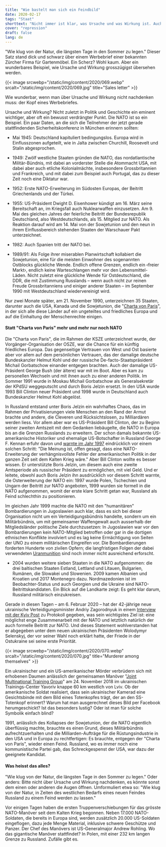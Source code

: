```yaml
---
title: "Wie bastelt man sich ein Feindbild"
date: 2020-02-17
tags: "Staat"
shorttext: "Nicht immer ist klar, was Ursache und was Wirkung ist. Auch in der Politik gilt es genau hinzuschauen. Ein Beispiel: die NATO."
cover: "repression"
draft: false
lang: de
---
```


"Wie klug von der Natur, die längsten Tage in den Sommer zu legen." Dieser Satz stand dick und schwarz über einem Werbebrief einer bekannten Zürcher Firma für Gartenmöbel. Ein Scherz? Wohl kaum. Aber ein wunderbares Beispiel, wie Ursache und Wirkung grosszügigst übersehen werden.

{{< image srcwebp="/static/img/content/2020/069.webp" srcalt="/static/img/content/2020/069.jpg" title="Sales letter" >}}

Wie wunderbar, wenn man über Ursache und Wirkung nicht nachdenken muss: der Kopf eines Werbebriefes.

Ursache und Wirkung? Nicht zuletzt in Politik und Geschichte ein eminent wichtiger, aber oft ein bewusst verdrängter Punkt. Die NATO ist so ein Beispiel. Ein paar Daten, an die sich die Teilnehmer der jetzt gerade stattfindenden Sicherheitskonferenz in München erinnern sollten:

  - Mai 1945: Deutschland kapituliert bedingungslos. Europa wird in Einflusszonen aufgeteilt, wie in Jalta zwischen Churchill, Roosevelt und Stalin abgesprochen.
  
  - 1949: Zwölf westliche Staaten gründen die NATO, das nordatlantische Militär-Bündnis, mit dabei an vorderster Stelle die Atommacht USA, mit dabei aber auch etliche Kolonialmächte, insbesondere Grossbritannien und Frankreich, und mit dabei zum Beispiel auch Portugal, das zu dieser Zeit noch eine Diktatur war.
  
  - 1952: Erste NATO-Erweiterung im Südosten Europas, der Beitritt Griechenlands und der Türkei.
  
  - 1955: US-Präsident Dwight D. Eisenhower kündigt am 16. März seine Bereitschaft an, im Kriegsfall auch Nuklearwaffen einzusetzen. Am 9. Mai des gleichen Jahres der feierliche Beitritt der Bundesrepublik Deutschland, also Westdeutschlands, als 15. Mitglied zur NATO. Als Reaktion darauf wird am 14. Mai von der Sowjetunion und den neun in ihrem Einflussbereich stehenden Staaten der Warschauer Pakt unterzeichnet.

  - 1982: Auch Spanien tritt der NATO bei.

  - 1989/91: Als Folge ihrer miserablen Planwirtschaft kollabiert die Sowjetunion, eine für die meisten Einwohner des sogenannten Ostblocks glückliche Wende. Endlich offene Grenzen, endlich ein ‹freier Markt›, endlich keine Warteschlangen mehr vor den Lebensmittel-Läden. Nicht zuletzt eine glückliche Wende für Ostdeutschland, die DDR, die mit Zustimmung Russlands – wenn auch nicht zur reinen Freude Grossbritanniens und einiger anderer Staaten – im September 1990 mit Westdeutschland wiedervereinigt wird.
  
Nur zwei Monate später, am 21. November 1990, unterzeichnen 35 Staaten, darunter auch die USA, Kanada und die Sowjetunion, die "[Charta von Paris](https://www.osce.org/mc/39516 "Charter of Paris for a New Europe")", in der sich alle diese Länder auf ein ungeteiltes und friedliches Europa und auf die Einhaltung der Menschenrechte einigen.

#### Statt "Charta von Paris" mehr und mehr nur noch NATO

Die "Charta von Paris", die im Rahmen der KSZE unterzeichnet wurde, der Vorgänger-Organisation der OSZE, war die Chance für ein künftig friedliches Europa. Das gegenseitige Vertrauen von West und Ost basierte aber vor allem auf dem persönlichen Vertrauen, das der damalige deutsche Bundeskanzler Helmut Kohl und der russische De-facto-Staatspräsident Michail Gorbatschow einander entgegen brachten. Auch der damalige US-Präsident George Bush (der ältere) war mit im Boot. Aber es kam zu personellen Wechseln und mit ihnen auch zu einer anderen Politik. Im Sommer 1991 wurde in Moskau Michail Gorbatschow als Generalsekretär der KPdSU weggeputscht und durch Boris Jelzin ersetzt. In den USA wurde 1993 Bill Clinton neuer Präsident und 1998 wurde in Deutschland auch Bundeskanzler Helmut Kohl abgelöst.

In Russland entstand unter Boris Jelzin ein wahrhaftes Chaos, das im Rahmen der Privatisierungen viele Menschen an den Rand der Armut brachte und andere, die Cleveren und Rücksichtslosen, zu Milliardären werden liess. Vor allem aber war es US-Präsident Bill Clinton, der zu Beginn seiner zweiten Amtszeit mit dem Gedanken liebäugelte, die NATO in Europa bis an die Grenzen Russlands zu erweitern. Der schon damals bekannte US-amerikanische Historiker und ehemalige US-Botschafter in Russland George F. Kennan erfuhr davon und [warnte im Jahr 1997](https://www.heise.de/tp/features/Nato-Osterweiterung-Das-ist-eine-brillante-Idee-Ein-Geniestreich-4009027.html?seite=all "Nato-Osterweiterung: Das ist eine brillante Idee! Ein Geniestreich!") eindrücklich vor einem solchen Schritt: "Die Meinung ist, offen gesagt, dass eine NATO-Erweiterung der verhängnisvollste Fehler der amerikanischen Politik in der ganzen Zeit seit dem Kalten Krieg wäre." Aber Bill Clinton wollte es besser wissen. Er unterstützte Boris Jelzin, um diesem auch eine zweite Amtsperiode als russischer Präsident zu ermöglichen, mit viel Geld. Und er leitete, obwohl auch Boris Jelzin ihn ausdrücklich vor diesem Schritt warnte, die Osterweiterung der NATO ein: 1997 wurde Polen, Tschechien und Ungarn der Beitritt zur NATO angeboten, 1999 wurden sie formell in die NATO aufgenommen, womit der erste klare Schritt getan war, Russland als Feind schlechthin zu positionieren.

Im gleichen Jahr 1999 machte die NATO mit den "humanitären" Bombardierungen in Jugoslawien auch klar, dass es sich bei dieser Organisation nicht um ein Verteidigungsbündnis handelte, sondern um ein Militärbündnis, um mit gemeinsamer Waffengewalt auch ausserhalb der Mitgliedsländer politische Ziele durchzusetzen: In Jugoslawien war vor den Bombardierungen kein NATO-Mitglied betroffen oder gar in die dortigen ethnischen Konflikte involviert und es lag keine Ermächtigung von Seiten der UNO zu einem militärischen Eingreifen vor. Die Bombardierungen forderten Hunderte von zivilen Opfern; die langfristigen Folgen der dabei verwendeten [Uranmunition](https://www.buzzfeed.com/de/mariusmuenstermann/uran-munition-waffen-kosovo-soldaten-krank "Verschossen, verschwiegen, verstrahlt?") sind noch immer nicht ausreichend erforscht.

  - 2004 wurden weitere sieben Staaten in die NATO aufgenommen: die drei baltischen Staaten Estland, Lettland und Litauen, Bulgarien, Rumänen, die Slowakei und Slowenien. 2009 kamen Albanien und Kroatien und 2017 Montenegro dazu. Nordmazedonien ist im Beobachter-Status und auch Georgien und die Ukraine sind NATO-Beitrittskandidaten. Ein Blick auf die Landkarte zeigt: Es geht klar darum, Russland militärisch einzukreisen.

Gerade in diesen Tagen – am 6. Februar 2020 – hat der 42-jährige neue ukrainische Verteidigungsminister Andriy Zagorodnyuk in einem [Interview mit der Kyiv Post](https://www.kyivpost.com/ukraine-politics/defense-minister-ukraines-military-overhaul-has-an-eye-toward-nato.html "Defense minister: Ukraine’s military overhaul has an eye toward NATO") zu Protokoll gegeben, was sein wichtigstes Ziel ist: eine möglichst enge Zusammenarbeit mit der NATO und letztlich natürlich der auch formelle Beitritt zur NATO. Und dieses Statement wohlverstanden hat er abgegeben unter dem neuen ukrainischen Präsidenten Wolodymyr Selenskyj, der vor seiner Wahl noch erklärt hatte, der Friede in der Ostukraine sei seine erste Priorität.

{{< image srcwebp="/static/img/content/2020/070.webp" srcalt="/static/img/content/2020/070.jpg" title="Murderer among themselves" >}}

Ein ukrainischer und ein US-amerikanischer Mörder verbrüdern sich mit erhobenen Daumen anlässlich der gemeinsamen Manöver "[Joint Multinational Training Group](https://www.7atc.army.mil/JMTGU/ "Joint Multinational Training Group-Ukraine")" am 24. November 2018 im ukrainischen Trainings-Center Yavoriv knappe 60 km westlich von Lviv. Ob der amerikanische Soldat realisiert, dass sein ukrainischer Kamerad eine Gesichtsbinde mit dem Bild eines Totenkopfes trägt, der an den SS-Totenkopf erinnert? Warum hat man ausgerechnet dieses Bild per Facebook herumgeschickt? Ist das besonders lustig? Oder ist man für solche Symbolik einfach blind?

1991, anlässlich des Kollapses der Sowjetunion, der die NATO eigentlich überflüssig machte, brauchte es einen Grund, dieses Militärbündnis aufrechtzuerhalten und die Milliarden-Aufträge für die Rüstungsindustrie in den USA und in Europa zu rechtfertigen: Es brauchte, entgegen der "Charta von Paris", wieder einen Feind. Russland, wo es immer noch eine kommunistische Partei gab, das Schreckgespenst der USA, war dazu der geeignete Kandidat.

#### Was heisst das alles?

"Wie klug von der Natur, die längsten Tage in den Sommer zu legen." Oder anders: Bitte nicht über Ursache und Wirkung nachdenken, es könnte sonst dem einen oder anderen die Augen öffnen. Umformuliert etwa so: "Wie klug von der Natur, in Zeiten des westlichen Bedarfs eines neuen Feindes Russland zu einem Feind werden zu lassen."

Vor einigen Tagen haben die ersten Truppenverschiebungen für das grösste NATO-Manöver seit dem Kalten Krieg begonnen. Neben 17.000 NATO-Soldaten, die bereits in Europa sind, werden zusätzlich 20.000 US-Soldaten eingeflogen, dazu jede Menge Material, inklusive schwere Geschütze und Panzer. Der Chef des Manövers ist US-Generalmajor Andrew Rohling. Wo das gigantische Manöver stattfindet? In Polen, mit einer 232 km langen Grenze zu Russland. Zufälle gibt es.
